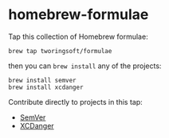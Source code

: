 # homebrew-formulae

Tap this collection of Homebrew formulae:

```
brew tap tworingsoft/formulae
```

then you can `brew install` any of the projects:

```
brew install semver
brew install xcdanger
```

Contribute directly to projects in this tap:

- [SemVer](https://github.com/TwoRingSoft/semver)
- [XCDanger](https://github.com/TwoRingSoft/xcdanger)